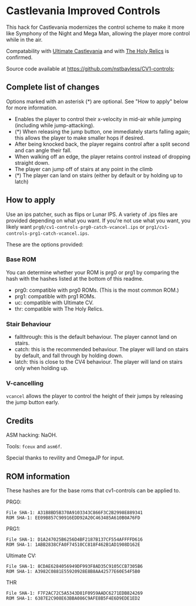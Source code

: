 # Castlevania Improved Controls

This hack for Castlevania modernizes the control scheme to make it more
like Symphony of the Night and Mega Man, allowing the player more
control while in the air.

Compatability with [Ultimate Castlevania](https://www.romhacking.net/hacks/3736/) and with [The Holy Relics](https://www.romhacking.net/hacks/3759/) is confirmed.

Source code available at https://github.com/nstbayless/CV1-controls; 

## Complete list of changes

Options marked with an asterisk (\*) are optional. See "How to apply" below for more information.

- Enables the player to control their x-velocity in mid-air while jumping (including while jump-attacking).
- (\*) When releasing the jump button, one immediately starts falling again; this allows the player to make smaller hops if desired.
- After being knocked back, the player regains control after a split second and can angle their fall.
- When walking off an edge, the player retains control instead of dropping straight down.
- The player can jump off of stairs at any point in the climb
- (\*) The player can land on stairs (either by default or by holding up to latch)

## How to apply

Use an ips patcher, such as flips or Lunar IPS. A variety of .ips files are provided depending on what you want.
If you're not use what you want, you likely want `prg0/cv1-controls-prg0-catch-vcancel.ips` or `prg1/cv1-controls-prg1-catch-vcancel.ips`.

These are the options provided:

### Base ROM

You can determine whether your ROM is prg0 or prg1 by comparing the hash with the hashes listed at the bottom of this readme.

- prg0: compatible with prg0 ROMs. (This is the most common ROM.)
- prg1: compatible with prg1 ROMs.
- uc: compatible with Ultimate CV.
- thr: compatible with The Holy Relics.

### Stair Behaviour

- fallthrough: this is the default behaviour. The player cannot land on stairs.
- catch: this is the recommended behaviour. The player will land on stairs by default, and fall through by holding down.
- latch: this is close to the CV4 behaviour. The player will land on stairs only when holding up.

### V-cancelling

`vcancel` allows the player to control the height of their jumps by releasing the jump button early.

## Credits

ASM hacking: NaOH.

Tools: `fceux` and `asm6f`.

Special thanks to revility and OmegaJP for input.

## ROM information

These hashes are for the base roms that cv1-controls can be applied to.

PRG0:
```
File SHA-1: A31B8BD5B370A9103343C866F3C2B2998E889341
ROM SHA-1: EE09B857C90916EDD92A20C463485A610B0A76FD
```

PRG1:
```
File SHA-1: D1A247025B6256D4BF2187B137CF554AFFFFD616
ROM SHA-1: 1ABB2838CFA0F74510CC818F462B1AD1908D162E
```

Ultimate CV:
```
File SHA-1: 8CDAE6284056949DF993F8AD35C9105CCB7305B6
ROM SHA-1: A3982C0881E55920928E8B8AA42577E60E54F5B0
```

THR
```
File SHA-1: F7F2AC72C5A5343D81F0959AADC6271EDB824269
ROM SHA-1: 6387E2C908E63BBA086C9AFE8B5F4E6D9EDE1ED2
```